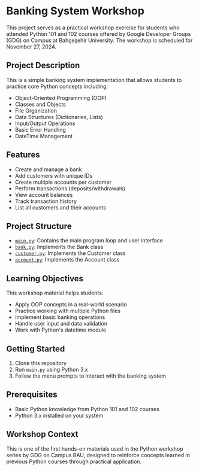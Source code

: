 # Banking System Workshop

This project serves as a practical workshop exercise for students who attended Python 101 and 102 courses offered by Google Developer Groups (GDG) on Campus at Bahçeşehir University. The workshop is scheduled for November 27, 2024.

## Project Description

This is a simple banking system implementation that allows students to practice core Python concepts including:

- Object-Oriented Programming (OOP)
- Classes and Objects
- File Organization
- Data Structures (Dictionaries, Lists)
- Input/Output Operations
- Basic Error Handling
- DateTime Management

## Features

- Create and manage a bank
- Add customers with unique IDs
- Create multiple accounts per customer
- Perform transactions (deposits/withdrawals)
- View account balances
- Track transaction history
- List all customers and their accounts

## Project Structure

- [`main.py`](main.py): Contains the main program loop and user interface
- [`bank.py`](bank.py): Implements the Bank class
- [`customer.py`](customer.py): Implements the Customer class
- [`account.py`](account.py): Implements the Account class

## Learning Objectives

This workshop material helps students:
- Apply OOP concepts in a real-world scenario
- Practice working with multiple Python files
- Implement basic banking operations
- Handle user input and data validation
- Work with Python's datetime module

## Getting Started

1. Clone this repository
2. Run `main.py` using Python 3.x
3. Follow the menu prompts to interact with the banking system

## Prerequisites

- Basic Python knowledge from Python 101 and 102 courses
- Python 3.x installed on your system

## Workshop Context

This is one of the first hands-on materials used in the Python workshop series by GDG on Campus BAU, designed to reinforce concepts learned in previous Python courses through practical application.